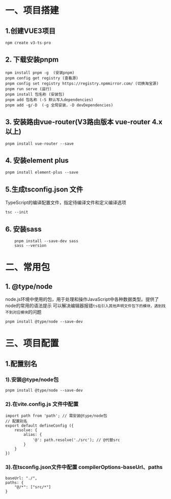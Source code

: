 # 一、项目搭建 
## 1.创建VUE3项目
```
npm create v3-ts-pro
```
## 2. 下载安装pnpm 
```
npm install pnpm -g  (安装pnpm)
pnpm config get registry (查看源)
pnpm config set registry https://registry.npmmirror.com/ (切换淘宝源)
pnpm run serve (运行)
pnpm install 包名称 (安装包)
pnpm add 包名称 (-S 默认写入dependencies)
pnpm add -g/-D  (-g 全局安装，-D devDependencies)
```
## 3. 安装路由vue-router(V3路由版本 vue-router 4.x以上)
```
pnpm install vue-router --save
```
## 4. 安装element plus
```
pnpm install element-plus --save
```
## 5.生成tsconfig.json 文件
TypeScript的编译配置文件，指定待编译文件和定义编译选项
```
tsc --init
```
## 6. 安装sass
```
	pnpm install --save-dev sass
	sass --version
```

# 二、常用包
## 1. @type/node
node.js环境中使用的包，用于处理和操作JavaScript中各种数据类型。提供了node的常用的语法提示
可以解决编辑器报错`ts在引入其他声明文件包下的模块，遇到找不到对应模块`的问题
```
pnpm install @type/node --save-dev
```

# 三、项目配置
## 1.配置别名
### 1).安装@type/node包
`pnpm install @type/node --save-dev`
### 2).在vite.config.js 文件中配置
```
import path from 'path'; // 需安装@type/node包
// 配置别名
export default defineConfig ({
	resolve: {
		alias: {
			'@': path.resolve('./src'); // @代替src
		}
	}
})

```
### 3).在tsconfig.json文件中配置 compilerOptions-baseUrl、paths
```
baseUrl: "./",
paths: {
	"@/*": ["src/*"]
}
```
